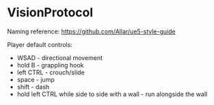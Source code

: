 # VisionProtocol

Naming reference: https://github.com/Allar/ue5-style-guide

Player default controls:
- WSAD - directional movement
- hold B - grappling hook
- left CTRL - crouch/slide
- space - jump
- shift - dash
- hold left CTRL while side to side with a wall - run alongside the wall
